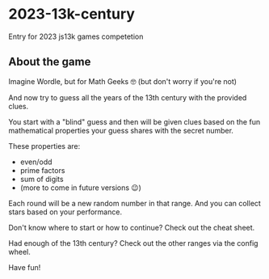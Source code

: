 # 2023-13k-century
Entry for 2023 js13k games competetion

## About the game
Imagine Wordle, but for Math Geeks 🤓 (but don't worry if you're not)

And now try to guess all the years of the 13th century with the provided clues. 

You start with a "blind" guess and then will be given clues based on the fun mathematical properties your guess shares with the secret number. 

These properties are: 
- even/odd
- prime factors
- sum of digits
- (more to come in future versions 😉)

Each round will be a new random number in that range. And you can collect stars based on your performance. 

Don't know where to start or how to continue? Check out the cheat sheet. 

Had enough of the 13th century? Check out the other ranges via the config wheel. 

Have fun!
